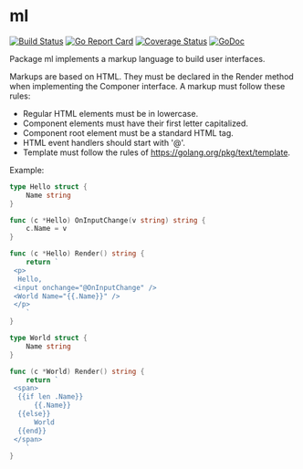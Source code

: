 # ml
[![Build Status](https://travis-ci.org/murlokswarm/ml.svg?branch=master)](https://travis-ci.org/murlokswarm/ml)
[![Go Report Card](https://goreportcard.com/badge/github.com/murlokswarm/ml)](https://goreportcard.com/report/github.com/murlokswarm/ml)
[![Coverage Status](https://coveralls.io/repos/github/murlokswarm/ml/badge.svg?branch=master)](https://coveralls.io/github/murlokswarm/ml?branch=master)
[![GoDoc](https://godoc.org/github.com/murlokswarm/ml?status.svg)](https://godoc.org/github.com/murlokswarm/ml)

Package ml implements a markup language to build user interfaces.

Markups are based on HTML. They must be declared in the Render method when
implementing the Componer interface.
A markup must follow these rules:
- Regular HTML elements must be in lowercase.
- Component elements must have their first letter capitalized.
- Component root element must be a standard HTML tag.
- HTML event handlers should start with '@'.
- Template must follow the rules of https://golang.org/pkg/text/template.

Example:
```go 
type Hello struct {
	Name string
}

func (c *Hello) OnInputChange(v string) string {
	c.Name = v
}

func (c *Hello) Render() string {
	return `
 <p>
  Hello,
 <input onchange="@OnInputChange" />
 <World Name="{{.Name}}" />
 </p>
 	`
}

type World struct {
	Name string
}

func (c *World) Render() string {
	return `
 <span>
  {{if len .Name}}
      {{.Name}}
  {{else}}
      World
  {{end}}
 </span>
 	`
}

```
